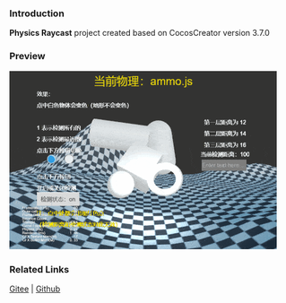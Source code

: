 ### Introduction
**Physics Raycast** project created based on CocosCreator version 3.7.0

### Preview
![image](../../../gif/202203/2022030421.gif)

### Related Links
[Gitee](https://gitee.com/mirrors_cocos-creator/example-3d/blob/master/physics-3d/assets/cases/scenes) | [Github](https://github.com/cocos-creator/example-3d/blob/master/physics-3d/assets/cases/scenes)